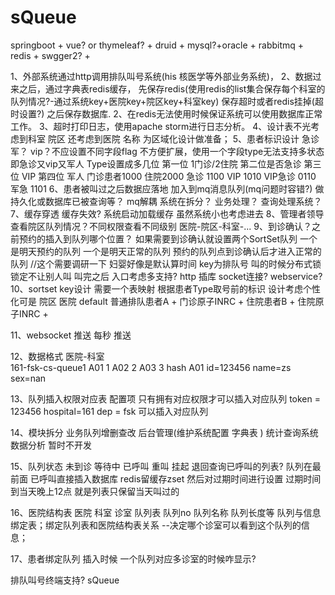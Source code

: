 # sQueue

springboot + vue? or thymeleaf? + druid + mysql?+oracle + 
rabbitmq + redis + swgger2? + 

1、外部系统通过http调用排队叫号系统(his 核医学等外部业务系统)，
2、数据过来之后，通过字典表redis缓存，
先保存redis(使用redis的list集合保存每个科室的队列情况?-通过系统key+医院key+院区key+科室key) 
保存超时或者redis挂掉(超时设置?) 
之后保存数据库.
2、在redis无法使用时候保证系统可以使用数据库正常工作。
3、超时打印日志，使用apache storm进行日志分析。
4、设计表不光考虑到科室 院区 还考虑到医院 名称  为区域化设计做准备；
5、患者标识设计 急诊 军？ vip？不应设置不同字段flag 
不方便扩展，使用一个字段type无法支持多状态 即急诊又vip又军人
Type设置成多几位 第一位 1门诊/2住院 
第二位是否急诊 第三位 VIP 第四位 军人
门诊患者1000 住院2000 急诊 1100 VIP 1010 VIP急诊 0110 军急 1101
6、患者被叫过之后数据应落地 加入到mq消息队列(mq问题时容错?) 
做持久化或数据库已被查询等？
mq解耦 系统在拆分？ 业务处理？  查询处理系统？
7、缓存穿透  缓存失效? 系统启动加载缓存 虽然系统小也考虑进去
8、管理者领导查看院区队列情况？不同权限查看不同级别 医院-院区-科室-...
9、到诊确认？之前预约的插入到队列哪个位置？
如果需要到诊确认就设置两个SortSet队列 一个是明天预约的队列
 一个是明天正常的队列  预约的队列点到诊确认后才进入正常的队列
 //这个需要调研一下 妇婴好像是默认算时间
key为排队号 叫的时候分布式锁 锁定不让别人叫
叫完之后
入口考虑多支持? http 插库 socket连接? webservice?
10、sortset key设计 
需要一个表映射 根据患者Type取号前的标识 设计考虑个性化可是 院区 医院 default
普通排队患者A + 门诊原子INRC +
住院患者B + 住院原子INRC +

11、websocket 推送 每秒 推送

12、数据格式 医院-科室  
161-fsk-cs-queue1
A01 1 A02 2 A03 3
hash A01 id=123456 name=zs sex=nan

13、队列插入权限对应表 配置项
只有拥有对应权限才可以插入对应队列
token = 123456  hospital=161  dep = fsk 可以插入对应队列

14、模块拆分 
业务队列增删查改  后台管理(维护系统配置 字典表 )
统计查询系统数据分析 暂时不开发
 
15、队列状态 
未到诊 等待中 已呼叫 重叫 挂起 
退回查询已呼叫的列表? 队列在最前面
已呼叫直接插入数据库 redis留缓存zset 然后对过期时间进行设置
过期时间到当天晚上12点 就是列表只保留当天叫过的

16、医院结构表
医院 科室 诊室 
队列表 
队列no 队列名称 队列长度等
队列与信息绑定表；绑定队列表和医院结构表关系 --决定哪个诊室可以看到这个队列的信息；

17、患者绑定队列 插入时候
一个队列对应多诊室的时候咋显示?


排队叫号终端支持?
sQueue
